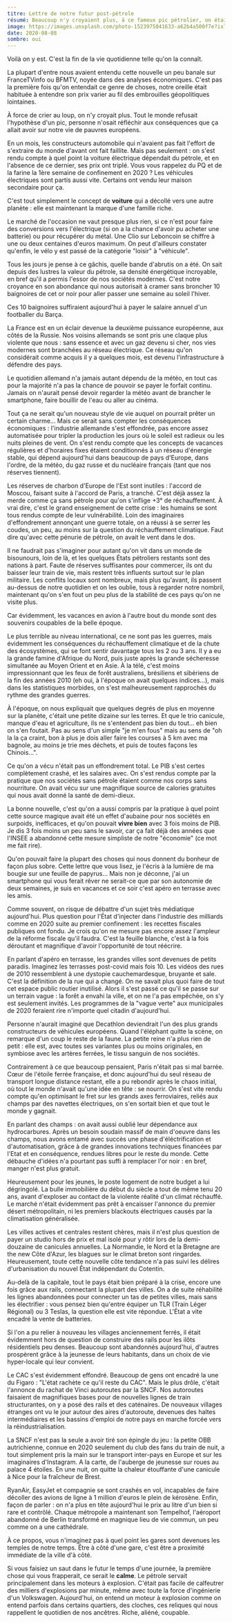 ```yaml
---
titre: Lettre de notre futur post-pétrole
résumé: Beaucoup n'y croyaient plus, à ce fameux pic pétrolier, on était plus fort que lui. Si vous avez déjà pris une énorme cuite, alors vous savez comment ça s'est fini.
image: https://images.unsplash.com/photo-1523975041633-a62b4a500f7e?ixlib=rb-1.2.1&ixid=eyJhcHBfaWQiOjEyMDd9&auto=format&fit=crop&w=975&q=80
date: 2020-08-08
sombre: oui
---
```


Voilà on y est. C'est la fin de la vie quotidienne telle qu'on la connaît. 

La plupart d'entre nous avaient entendu cette nouvelle un peu banale sur FranceTVinfo ou BFMTV, noyée dans des analyses économiques. C'est pas la première fois qu'on entendait ce genre de choses, notre oreille était habituée à entendre son prix varier au fil des embrouilles géopolitiques lointaines. 

À force de crier au loup, on n'y croyait plus. 
Tout le monde refusait l'hypothèse d'un pic, personne n'osait réfléchir aux conséquences que ça allait avoir sur notre vie de pauvres européens. 

En un mois, les constructeurs automobile qui n'avaient pas fait l'effort de s'extraire du monde d'avant ont fait faillite. Mais pas seulement : on s'est rendu compte à quel point la voiture électrique dépendait du pétrole, et en l'absence de ce dernier, ses prix ont triplé. Vous vous rappelez du PQ et de la farine la 1ère semaine de confinement en 2020 ? Les véhicules électriques sont partis aussi vite. Certains ont vendu leur maison secondaire pour ça.

C'est tout simplement le concept de __voiture__ qui a décollé vers une autre planète : elle est maintenant la marque d'une famille riche. 

Le marché de l'occasion ne vaut presque plus rien, si ce n'est pour faire des conversions vers l'électrique (si on a la chance d'avoir pu acheter une batterie) ou pour récupérer du métal. Une Clio sur Leboncoin se chiffre à une ou deux centaines d'euros maximum. On peut d'ailleurs constater qu'enfin, le vélo y est passé de la catégorie "loisir" à "véhicule".

Tous les jours je pense à ce gâchis, quelle bande d'abrutis on a été. On sait depuis des lustres la valeur du pétrole, sa densité énergétique incroyable, en bref qu'il a permis l'essor de nos sociétés modernes. C'est notre croyance en son abondance qui nous autorisait à cramer sans broncher 10 baignoires de cet or noir pour aller passer une semaine au soleil l'hiver. 

Ces 10 baignoires suffiraient aujourd'hui à payer le salaire annuel d'un footballer du Barça.

La France est en un éclair devenue la deuxième puissance européenne, aux côtés de la Russie. Nos voisins allemands se sont pris une claque plus violente que nous : sans  essence et avec un gaz devenu si cher, nos vies modernes sont branchées au réseau électrique. Ce réseau qu'on considérait comme acquis il y a quelques mois, est devenu l'infrastructure à défendre des pays. 

Le quotidien allemand n'a jamais autant dépendu de la météo, en tout cas pour la majorité n'a pas la chance de pouvoir se payer le forfait continu. Jamais on n'aurait pensé devoir regarder la météo avant de brancher le smartphone, faire bouillir de l'eau ou aller au cinéma.

Tout ça ne serait qu'un nouveau style de vie auquel on pourrait prêter un certain charme... Mais ce serait sans compter les conséquences économiques : l'industrie allemande s'est effondrée, pas encore assez automatisée pour tripler la production les jours où le soleil est radieux ou les nuits pleines de vent. On s'est rendu compte que les concepts de vacances régulières et d'horaires fixes étaient conditionnés à un réseau d'énergie stable, qui dépend aujourd'hui dans beaucoup de pays d'Europe, dans l'ordre, de la météo, du gaz russe et du nucléaire français (tant que nos réserves tiennent). 

Les réserves de charbon d'Europe de l'Est sont inutiles : l'accord de Moscou, faisant suite à l'accord de Paris, a tranché. C'est déjà assez la merde comme ça sans pétrole pour qu'on s'inflige +3° de réchauffement. À vrai dire, c'est le grand enseignement de cette crise : les humains se sont tous rendus compte de leur vulnérabilité. Loin des imaginaires d'effondrement annonçant une guerre totale, on a réussi à se serrer les coudes, un peu, au moins sur la question du réchauffement climatique. Faut dire qu'avec cette pénurie de pétrole, on avait le vent dans le dos.

Il ne faudrait pas s'imaginer pour autant qu'on vit dans un monde de bisounours, loin de là, et les quelques États pétroliers restants sont des nations à part. Faute de réserves suffisantes pour commercer, ils ont du baisser leur train de vie, mais restent très influents surtout sur le plan militaire. Les conflits locaux sont nombreux, mais plus qu'avant, ils passent au-dessus de notre quotidien et on les oublie, tous à regarder notre nombril, maintenant qu'on s'en fout un peu plus de la stabilité de ces pays qu'on ne visite plus. 

Car évidemment, les vacances en avion à l'autre bout du monde sont des souvenirs coupables de la belle époque. 

Le plus terrible au niveau international, ce ne sont pas les guerres, mais évidemment les conséquences du réchauffement climatique et de la chute des écosystèmes, qui se font sentir davantage tous les 2 ou 3 ans. Il y a eu la grande famine d'Afrique du Nord, puis juste après la grande sécheresse simultanée au Moyen Orient et en Asie. À la télé, c'est moins impressionnant que les feux de forêt australiens, brésiliens et sibériens de la fin des années 2010 (eh oui, à l'époque on avait quelques indices...), mais dans les statistiques morbides, on s'est malheureusement rapprochés du rythme des grandes guerres. 

À l'époque, on nous expliquait que quelques degrés de plus en moyenne sur la planète, c'était une petite dizaine sur les terres. Et que le trio canicule, manque d'eau et agriculture, ils ne s'entendent pas bien du tout... eh bien on s'en foutait. Pas au sens d'un simple "je m'en fous" mais au sens de "oh la la ça craint, bon à plus je dois aller faire les courses à 5 km avec ma bagnole, au moins je trie mes déchets, et puis de toutes façons les Chinois...". 

Ce qu'on a vécu n'était pas un effondrement total. Le PIB s'est certes complètement crashé, et les salaires avec. On s'est rendus compte par la pratique que nos sociétés sans pétrole étaient comme nos corps sans nourriture. On avait vécu sur une magnifique source de calories gratuites qui nous avait donné la santé de demi-dieux. 

La bonne nouvelle, c'est qu'on a aussi compris par la pratique à quel point cette source magique avait été un effet d'aubaine pour nos sociétés en surpoids, inefficaces, et qu'on pouvait __vivre bien__ avec 3 fois moins de PIB. Je dis 3 fois moins un peu sans le savoir, car ça fait déjà des années que l'INSEE a abandonné cette mesure simpliste de notre "économie" (ce mot me fait rire). 

Qu'on pouvait faire la plupart des choses qui nous donnent du bonheur de façon plus sobre. Cette lettre que vous lisez, je l'écris à la lumière de ma bougie sur une feuille de papyrus... Mais non je déconne, j'ai un smartphone qui vous ferait rêver ne serait-ce que par son autonomie de deux semaines, je suis en vacances et ce soir c'est apéro en terrasse avec les amis. 
 
Comme souvent, on risque de débattre d'un sujet très médiatique aujourd'hui. Plus question pour l'État d'injecter dans l'industrie des milliards comme en 2020 suite au premier confinement : les recettes fiscales publiques ont fondu. Je crois qu'on ne mesure pas encore assez l'ampleur de la réforme fiscale qu'il faudra. C'est la feuille blanche, c'est à la fois déroutant et magnifique d'avoir l'opportunité de tout réécrire. 

En parlant d'apéro en terrasse, les grandes villes sont devenues de petits paradis. Imaginez les terrasses post-covid mais fois 10. Les vidéos des rues de 2010 ressemblent à une dystopie cauchemardesque, bruyante et sale. C'est la définition de la rue qui a changé. On ne savait plus quoi faire de tout cet espace public routier inutilisé. Alors il s'est passé ce qu'il se passe sur un terrain vague : la forêt a envahi la ville, et on ne l'a pas empêchée, on s'y est seulement invités. Les programmes de la "vague verte" aux municipales de 2020 feraient rire n'importe quel citadin d'aujourd'hui. 

Personne n'aurait imaginé que Decathlon deviendrait l'un des plus grands constructeurs de véhicules européens. Quand l'éléphant quitte la scène, on remarque d'un coup le reste de la faune. La petite reine n'a plus rien de petit : elle est, avec toutes ses variantes plus ou moins originales, en symbiose avec les artères ferrées, le tissu sanguin de nos sociétés. 

Contrairement à ce que beaucoup pensaient, Paris n'était pas si mal barrée. Cœur de l'étoile ferrée française, et donc aujourd'hui du seul réseau de transport longue distance restant, elle a pu rebondir après le chaos initial, où tout le monde n'avait qu'une idée en tête : se nourrir. On s'est vite rendu compte qu'en optimisant le fret sur les grands axes ferroviaires, reliés aux champs par des navettes électriques, on s'en sortait bien et que tout le monde y gagnait. 

En parlant des champs : on avait aussi oublié leur dépendance aux hydrocarbures. Après un besoin soudain massif de main d'oeuvre dans les champs, nous avons entamé avec succès une phase d'éléctrification et d'automatisation, grâce à de grandes innovations techniques financées par l'Etat et en conséquence, rendues libres pour le reste du monde. Cette débauche d'idées n'a pourtant pas suffi à remplacer l'or noir : en bref, manger n'est plus gratuit.

Heureusement pour les jeunes, le poste logement de notre budget a lui dégringolé. La bulle immobilière du début du siècle a tout de même tenu 20 ans, avant d'exploser au contact de la violente réalité d'un climat réchauffé. Le marché n'était évidemment pas prêt à encaisser l'annonce du premier désert métropolitain, ni les premiers blackouts électriques causés par la climatisation généralisée.

Les villes actives et centrales restent chères, mais il n'est plus question de payer un studio hors de prix et mal isolé pour y rôtir lors de la demi-douzaine de canicules annuelles. La Normandie, le Nord et la Bretagne are the new Côte d'Azur, les blagues sur le climat breton sont ringardes. Heureusement, toute cette nouvelle côte tendance n'a pas suivi les délires d'urbanisation du nouvel Êtat indépendant du Cotentin.

Au-delà de la capitale, tout le pays était bien préparé à la crise, encore une fois grâce aux rails, connectant la plupart des villes. On a de suite réhabilité les lignes abandonnées pour connecter un tas de petites villes, mais sans les électrifier : vous pensez bien qu'entre équiper un TLR (Train Léger Régional) ou 3 Teslas, la question elle est vite répondue. L'État a vite encadré la vente de batteries.

Si l'on a pu relier à nouveau les villages anciennement ferrés, il était évidemment hors de question de construire des rails pour les ilôts résidentiels peu denses. Beaucoup sont abandonnés aujourd'hui, d'autres prospèrent grâce à la jeunesse de leurs habitants, dans un choix de vie hyper-locale qui leur convient.

Le CAC s'est évidemment effondré. Beaucoup de gens ont encadré la une du Figaro : "L'état rachète ce qu'il reste du CAC". Mais le plus drôle, c'était l'annonce du rachat de Vinci autoroutes par la SNCF. Nos autoroutes faisaient de magnifiques bases pour de nouvelles lignes de train structurantes, on y a posé  des rails et des caténaires. De nouveaux villages étranges ont vu le jour autour des aires d'autoroute, devenues des haltes intermédiaires et les bassins d'emploi de notre pays en marche forcée vers la réindustrialisation.

La SNCF n'est pas la seule a avoir tiré son épingle du jeu : la petite OBB autrichienne, connue en 2020 seulement du club des fans du train de nuit, a tout simplement pris la main sur le transport inter-pays en Europe et sur les imaginaires d'Instagram. A la carte, de l'auberge de jeunesse sur roues au palace 4 étoiles. En une nuit, on quitte la chaleur étouffante d'une canicule à Nice pour la fraîcheur de Brest. 

RyanAir, EasyJet et compagnie se sont crashés en vol, incapables de faire décoller des avions de ligne à 1 million d'euros le plein de kérosène. Enfin, façon de parler : on n'a plus en tête aujourd'hui le prix au litre d'un bien si rare et contrôlé. Chaque métropole a maintenant son Tempelhof, l'aéroport abandonné de Berlin transformé en magnique lieu de vie commun, un peu comme on a une cathédrale.

À ce propos, vous n'imaginez pas à quel point les gares sont devenues les temples de notre temps. Être à côté d'une gare, c'est être a proximité immédiate de la ville d'à côté.

Si vous faisiez un saut dans le futur le temps d'une journée, la première chose qui vous frapperait, ce serait le __calme__. Le pétrole servait principalement dans les moteurs à explosion. C'était pas facile de calfeutrer des milliers d'explosions par minute, même avec toute la force d'ingénierie d'un Volkswagen. Aujourd'hui, on entend un moteur à explosion comme on entend parfois dans certains quartiers, des cloches, ces reliques qui nous rappellent le quotidien de nos ancêtres. Riche, aliéné, coupable.

